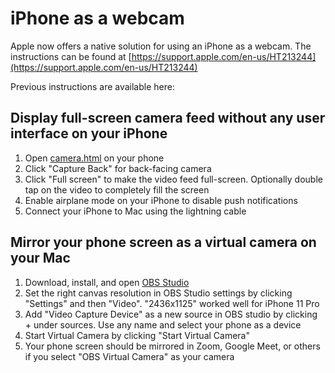 # iPhone as a webcam

Apple now offers a native solution for using an iPhone as a webcam. The instructions can be found at [https://support.apple.com/en-us/HT213244](https://support.apple.com/en-us/HT213244)

Previous instructions are available here:

## Display full-screen camera feed without any user interface on your iPhone

1. Open [camera.html](https://timmmm5012.github.io/iphone-as-a-webcam/camera.html) on your phone
2. Click "Capture Back" for back-facing camera
3. Click "Full screen" to make the video feed full-screen. Optionally double tap on the video to completely fill the screen
4. Enable airplane mode on your iPhone to disable push notifications
5. Connect your iPhone to Mac using the lightning cable

## Mirror your phone screen as a virtual camera on your Mac
1. Download, install, and open [OBS Studio](https://obsproject.com/)
2. Set the right canvas resolution in OBS Studio settings by clicking "Settings" and then "Video". "2436x1125" worked well for iPhone 11 Pro
3. Add "Video Capture Device" as a new source in OBS studio by clicking + under sources. Use any name and select your phone as a device
4. Start Virtual Camera by clicking "Start Virtual Camera"
5. Your phone screen should be mirrored in Zoom, Google Meet, or others if you select "OBS Virtual Camera" as your camera
